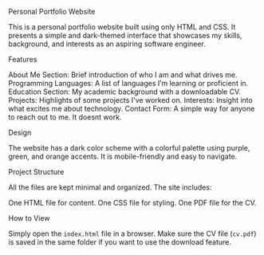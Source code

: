 Personal Portfolio Website

This is a personal portfolio website built using only HTML and CSS. It presents a simple and dark-themed interface that showcases my skills, background, and interests as an aspiring software engineer.

Features

About Me Section: Brief introduction of who I am and what drives me.
Programming Languages: A list of languages I’m learning or proficient in.
Education Section: My academic background with a downloadable CV.
Projects: Highlights of some projects I've worked on.
Interests: Insight into what excites me about technology.
Contact Form: A simple way for anyone to reach out to me. It doesnt work.

Design

The website has a dark color scheme with a colorful palette using purple, green, and orange accents. It is mobile-friendly and easy to navigate.


Project Structure

All the files are kept minimal and organized. The site includes:

One HTML file for content.
One CSS file for styling.
One PDF file for the CV.


How to View

Simply open the `index.html` file in a browser. Make sure the CV file (`cv.pdf`) is saved in the same folder if you want to use the download feature.



